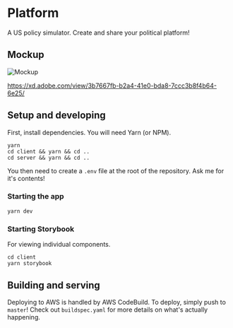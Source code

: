 # Platform

A US policy simulator. Create and share your political platform!

## Mockup

![Mockup](https://pbs.twimg.com/media/EcMljRmWkAYQH4V?format=jpg&name=large)

https://xd.adobe.com/view/3b7667fb-b2a4-41e0-bda8-7ccc3b8f4b64-6e25/

## Setup and developing

First, install dependencies. You will need Yarn (or NPM).

```
yarn
cd client && yarn && cd ..
cd server && yarn && cd ..
```

You then need to create a `.env` file at the root of the repository. Ask me for it's contents!

### Starting the app

```
yarn dev
```

### Starting Storybook

For viewing individual components.

```
cd client
yarn storybook
```

## Building and serving

Deploying to AWS is handled by AWS CodeBuild. To deploy, simply push to `master`! Check out `buildspec.yaml` for more details on what's actually happening.
